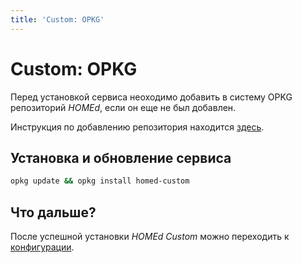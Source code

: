 ```yaml
---
title: 'Custom: OPKG'
---
```


# Custom: OPKG

Перед установкой сервиса неоходимо добавить в систему OPKG репозиторий _HOMEd_, если он еще не был добавлен.

Инструкция по добавлению репозитория находится [здесь](/common/opkg/).

## Установка и обновление сервиса

```sh
opkg update && opkg install homed-custom
```

## Что дальше?

После успешной установки _HOMEd Custom_ можно переходить к [конфигурации](/custom/configuration/).
